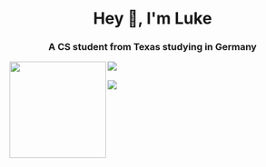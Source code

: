 <h1 align="center">Hey 👋, I'm Luke</h1>
<h3 align="center">A CS student from Texas studying in Germany</h3>

<div>
  <img height="170" align="left" src="https://github-readme-stats.vercel.app/api?username=luke-rucker&count_private=true&include_all_commits=true&theme=cobalt"/>
  <img src="https://github-readme-stats.vercel.app/api/top-langs/?username=luke-rucker&layout=compact&theme=cobalt&langs_count=15" />
</div>

<br />

<img src="https://komarev.com/ghpvc/?username=luke-rucker&label=Profile%20views&color=0e75b6&style=flat"/>

